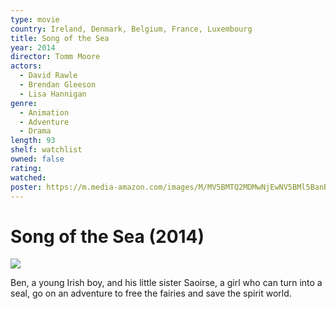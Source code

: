 ```yaml
---
type: movie
country: Ireland, Denmark, Belgium, France, Luxembourg
title: Song of the Sea
year: 2014
director: Tomm Moore
actors:
  - David Rawle
  - Brendan Gleeson
  - Lisa Hannigan
genre:
  - Animation
  - Adventure
  - Drama
length: 93
shelf: watchlist
owned: false
rating:
watched:
poster: https://m.media-amazon.com/images/M/MV5BMTQ2MDMwNjEwNV5BMl5BanBnXkFtZTgwOTkxMzI0MzE@._V1_SX300.jpg
---
```


# Song of the Sea (2014)

![](https://m.media-amazon.com/images/M/MV5BMTQ2MDMwNjEwNV5BMl5BanBnXkFtZTgwOTkxMzI0MzE@._V1_SX300.jpg)

Ben, a young Irish boy, and his little sister Saoirse, a girl who can turn into a seal, go on an adventure to free the fairies and save the spirit world.